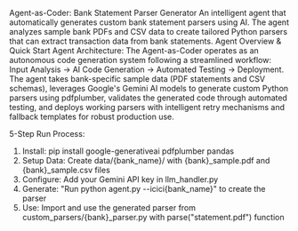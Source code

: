 Agent-as-Coder: Bank Statement Parser Generator
An intelligent agent that automatically generates custom bank statement parsers using AI. The agent analyzes sample bank PDFs and CSV data to create tailored Python parsers that can extract transaction data from bank statements.
Agent Overview & Quick Start
Agent Architecture: The Agent-as-Coder operates as an autonomous code generation system following a streamlined workflow: Input Analysis → AI Code Generation → Automated Testing → Deployment. The agent takes bank-specific sample data (PDF statements and CSV schemas), leverages Google's Gemini AI models to generate custom Python parsers using pdfplumber, validates the generated code through automated testing, and deploys working parsers with intelligent retry mechanisms and fallback templates for robust production use.

5-Step Run Process:

1. Install: pip install google-generativeai pdfplumber pandas
2. Setup Data: Create data/{bank_name}/ with {bank}_sample.pdf and {bank}_sample.csv files
3. Configure: Add your Gemini API key in llm_handler.py
4. Generate: "Run python agent.py --icici{bank_name}" to create the parser
5. Use: Import and use the generated parser from custom_parsers/{bank}_parser.py with parse("statement.pdf") function
